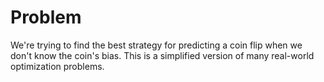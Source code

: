 # Problem

We're trying to find the best strategy for predicting a coin flip when we don't know the coin's bias.  This is a simplified version of many real-world optimization problems.
